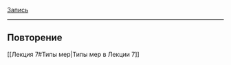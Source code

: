 
[Запись](https://youtu.be/WMOHqA3GjFk?si=V5XVTwHLP5QxDiA9)

---

## Повторение

[[Лекция 7#Типы мер|Типы мер в Лекции 7]]
